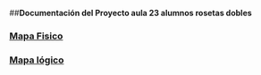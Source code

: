##**Documentación del Proyecto aula 23 alumnos rosetas dobles**
### <a href="https://docs.google.com/document/d/1LseZrqBXdM62tiXP-2nq7rNE2HkIkvfgXdba-ozdEns/edit#heading=h.8vuipz7f6jsf">Mapa Fisico</a>
### <a href="">Mapa lógico</a>
